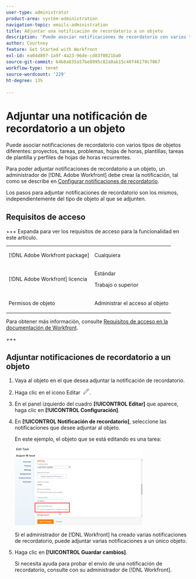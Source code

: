 ```yaml
---
user-type: administrator
product-area: system-administration
navigation-topic: emails-administration
title: Adjuntar una notificación de recordatorio a un objeto
description: 'Puede asociar notificaciones de recordatorio con varios tipos de objetos diferentes: proyectos, tareas, problemas, hojas de horas, plantillas, tareas de plantilla y perfiles de hojas de horas recurrentes.'
author: Courtney
feature: Get Started with Workfront
exl-id: ea04d807-1a9f-4a23-96de-cd83f0821ba0
source-git-commit: 64b8a835a57be8995c82a0ab15c40f46170c7067
workflow-type: tm+mt
source-wordcount: '229'
ht-degree: 13%

---
```


# Adjuntar una notificación de recordatorio a un objeto

Puede asociar notificaciones de recordatorio con varios tipos de objetos diferentes: proyectos, tareas, problemas, hojas de horas, plantillas, tareas de plantilla y perfiles de hojas de horas recurrentes.

Para poder adjuntar notificaciones de recordatorio a un objeto, un administrador de [!DNL Adobe Workfront] debe crear la notificación, tal como se describe en [Configurar notificaciones de recordatorio](../../administration-and-setup/manage-workfront/emails/set-up-reminder-notifications.md).

Los pasos para adjuntar notificaciones de recordatorio son los mismos, independientemente del tipo de objeto al que se adjunten.

## Requisitos de acceso

+++ Expanda para ver los requisitos de acceso para la funcionalidad en este artículo.

<table style="table-layout:auto"> 
 <col> 
 </col> 
 <col> 
 </col> 
 <tbody> 
  <tr> 
   <td role="rowheader">[!DNL Adobe Workfront package]</td> 
   <td> <p>Cualquiera</p> </td> 
  </tr> 
  <tr> 
   <td role="rowheader">[!DNL Adobe Workfront] licencia</td> 
   <td> 
   <p>Estándar</p>
   <p>Trabajo o superior</p> </td> 
  </tr> 
  <tr> 
   <td role="rowheader">Permisos de objeto</td> 
   <td> <p>Administrar el acceso al objeto</p>  </td> 
  </tr> 
 </tbody> 
</table>

Para obtener más información, consulte [Requisitos de acceso en la documentación de Workfront](/help/quicksilver/administration-and-setup/add-users/access-levels-and-object-permissions/access-level-requirements-in-documentation.md).

+++

## Adjuntar notificaciones de recordatorio a un objeto

1. Vaya al objeto en el que desea adjuntar la notificación de recordatorio.
1. Haga clic en el icono Editar ![Editar icono](assets/edit-icon.png).
1. En el panel izquierdo del cuadro **[!UICONTROL Editar]** que aparece, haga clic en **[!UICONTROL Configuración]**.

1. En **[!UICONTROL Notificación de recordatorio]**, seleccione las notificaciones que desee adjuntar al objeto.

   En este ejemplo, el objeto que se está editando es una tarea:

   ![Notificación de recordatorio](assets/reminder-notification-select-one-350x213.png)

   Si el administrador de [!DNL Workfront] ha creado varias notificaciones de recordatorio, puede adjuntar varias notificaciones a un único objeto.

1. Haga clic en **[!UICONTROL Guardar cambios]**.

   Si necesita ayuda para probar el envío de una notificación de recordatorio, consulte con su administrador de [!DNL Workfront].
